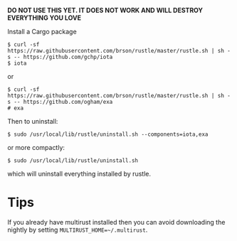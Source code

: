 **DO NOT USE THIS YET. IT DOES NOT WORK AND WILL DESTROY EVERYTHING YOU LOVE**

Install a Cargo package 

    $ curl -sf https://raw.githubusercontent.com/brson/rustle/master/rustle.sh | sh -s -- https://github.com/gchp/iota
    $ iota

or

    $ curl -sf https://raw.githubusercontent.com/brson/rustle/master/rustle.sh | sh -s -- https://github.com/ogham/exa
    # exa

Then to uninstall:

    $ sudo /usr/local/lib/rustle/uninstall.sh --components=iota,exa

or more compactly:

    $ sudo /usr/local/lib/rustle/uninstall.sh

which will uninstall everything installed by rustle.

# Tips

If you already have multirust installed then you can avoid downloading
the nightly by setting `MULTIRUST_HOME=~/.multirust`.
